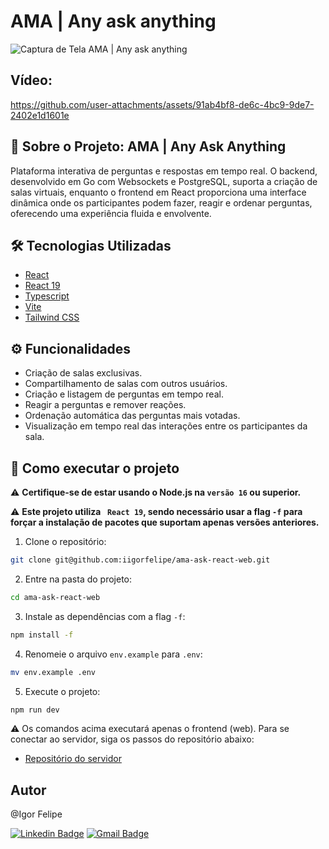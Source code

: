 # AMA | Any ask anything

![Captura de Tela AMA | Any ask anything](https://github.com/user-attachments/assets/ba6859a5-6723-4e64-9967-ffa58b5e1f4a)


## Vídeo:
https://github.com/user-attachments/assets/91ab4bf8-de6c-4bc9-9de7-2402e1d1601e


## 📄 Sobre o Projeto: AMA | Any Ask Anything
Plataforma interativa de perguntas e respostas em tempo real. O backend, desenvolvido em Go com Websockets e PostgreSQL, suporta a criação de salas virtuais, enquanto o frontend em React proporciona uma interface dinâmica onde os participantes podem fazer, reagir e ordenar perguntas, oferecendo uma experiência fluida e envolvente.


## 🛠️ Tecnologias Utilizadas

- [React](https://github.com/topics/react)
- [React 19](https://github.com/topics/react19)
- [Typescript](https://github.com/topics/typescript)
- [Vite](https://github.com/topics/vite)
- [Tailwind CSS](https://github.com/topics/tailwindcss)


## ⚙️ Funcionalidades

* Criação de salas exclusivas.
* Compartilhamento de salas com outros usuários.
* Criação e listagem de perguntas em tempo real.
* Reagir a perguntas e remover reações.
* Ordenação automática das perguntas mais votadas.
* Visualização em tempo real das interações entre os participantes da sala.


## 🚀 Como executar o projeto

⚠️ __Certifique-se de estar usando o Node.js na `versão 16` ou superior.__

⚠️ __Este projeto utiliza ` React 19`, sendo necessário usar a flag `-f` para forçar a instalação de pacotes que suportam apenas versões anteriores.__


1. Clone o repositório:
```bash
git clone git@github.com:iigorfelipe/ama-ask-react-web.git
```

2. Entre na pasta do projeto:
```bash
cd ama-ask-react-web
```

3. Instale as dependências com a flag `-f`:
```bash
npm install -f
```

4. Renomeie o arquivo `env.example` para `.env`:
```bash
mv env.example .env
```

5. Execute o projeto:
```bash
npm run dev
```

⚠️ Os comandos acima executará apenas o frontend (web). Para se conectar ao servidor, siga os passos do repositório abaixo:

- [Repositório do servidor](https://github.com/iigorfelipe/ama-ask-go-server)

## Autor

@Igor Felipe

[![Linkedin Badge](https://img.shields.io/badge/-LinkdedIn-blue?style=for-the-badge&logo=Linkedin&logoColor=white&link=https://www.linkedin.com/in/iigor-felipe/)](https://www.linkedin.com/in/iigor-felipe/)
[![Gmail Badge](https://img.shields.io/badge/-Gmail-c14438?style=for-the-badge&logo=Gmail&logoColor=white&link=mailto:iigorfelipe@gmail.com)](mailto:iigorfelipe@gmail.com)
